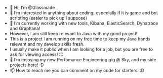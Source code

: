 - 👋 Hi, I’m @Glassmade
- 👀 I’m interested in anything about coding, especially if it is game and bot scripting (easier to pick up I suppose)
- 🌱 I’m currently working with new tools, Kibana, ElasticSearch, Dynatrace and Graphana!
- However, I am still keep relevant to Java with my grind project!
- This is a project I am running on my free time to keep my Java hands relevant and my develop skills fresh.
- I usually make it public when I am looking for a job, but you are free to ask for viewing access! :D
- 💞️ I’m enjoying my new Perfomance Engineering gig @ Sky, and my side projects here! :D
- 📫 How to reach me you can comment on my code for starters! :D

<!---
Glassmade/Glassmade is a ✨ special ✨ repository because its `README.md` (this file) appears on your GitHub profile.
You can click the Preview link to take a look at your changes.
--->
